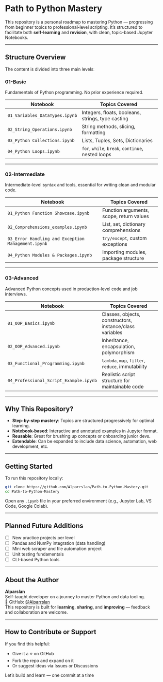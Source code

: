 #  Path to Python Mastery

This repository is a personal roadmap to mastering Python — progressing from beginner topics to professional-level scripting. It’s structured to facilitate both **self-learning** and **revision**, with clean, topic-based Jupyter Notebooks.

---

## Structure Overview

The content is divided into three main levels:

### 01-Basic
Fundamentals of Python programming. No prior experience required.

| Notebook | Topics Covered |
|----------|----------------|
| `01_Variables_DataTypes.ipynb` | Integers, floats, booleans, strings, type casting |
| `02_String_Operations.ipynb` | String methods, slicing, formatting |
| `03_Python Collections.ipynb` | Lists, Tuples, Sets, Dictionaries |
| `04_Python Loops.ipynb` | `for`, `while`, `break`, `continue`, nested loops |

---

### 02-Intermediate
Intermediate-level syntax and tools, essential for writing clean and modular code.

| Notebook | Topics Covered |
|----------|----------------|
| `01_Python Function Showcase.ipynb` | Function arguments, scope, return values |
| `02_Comprehensions_examples.ipynb` | List, set, dictionary comprehensions |
| `03_Error Handling and Exception Management.ipynb` | `try/except`, custom exceptions |
| `04_Python Modules & Packages.ipynb` | Importing modules, package structure |

---

### 03-Advanced
Advanced Python concepts used in production-level code and job interviews.

| Notebook | Topics Covered |
|----------|----------------|
| `01_OOP_Basics.ipynb` | Classes, objects, constructors, instance/class variables |
| `02_OOP_Advanced.ipynb` | Inheritance, encapsulation, polymorphism |
| `03_Functional_Programming.ipynb` | `lambda`, `map`, `filter`, `reduce`, immutability |
| `04_Professional_Script_Example.ipynb` | Realistic script structure for maintainable code |

---

## Why This Repository?

-  **Step-by-step mastery**: Topics are structured progressively for optimal learning.
-  **Notebook-based**: Interactive and annotated examples in Jupyter format.
-  **Reusable**: Great for brushing up concepts or onboarding junior devs.
-  **Extendable**: Can be expanded to include data science, automation, web development, etc.

---

##  Getting Started

To run this repository locally:

```bash
git clone https://github.com/Alparrslan/Path-to-Python-Mastery.git
cd Path-to-Python-Mastery
```

Open any `.ipynb` file in your preferred environment (e.g., Jupyter Lab, VS Code, Google Colab).

---

## Planned Future Additions

- [ ] New practice projects per level  
- [ ] Pandas and NumPy integration (data handling)  
- [ ] Mini web scraper and file automation project  
- [ ] Unit testing fundamentals  
- [ ] CLI-based Python tools  

---

## About the Author

**Alparslan**  
Self-taught developer on a journey to master Python and data tooling.  
🔗 GitHub: [@Alparrslan](https://github.com/Alparrslan)  
This repository is built for **learning**, **sharing**, and **improving** — feedback and collaboration are welcome.

---

## How to Contribute or Support

If you find this helpful:
- Give it a ⭐ on GitHub  
- Fork the repo and expand on it  
- Or suggest ideas via Issues or Discussions  

Let’s build and learn — one commit at a time
